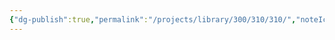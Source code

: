 ```yaml
---
{"dg-publish":true,"permalink":"/projects/library/300/310/310/","noteIcon":"0","created":"2024-01-31T10:10:26.871+09:00","updated":"2024-02-05T12:40:32.122+09:00"}
---
```


